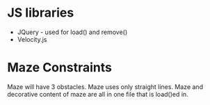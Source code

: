 # JS libraries
+ JQuery - used for load() and remove()
+ Velocity.js

# Maze Constraints
Maze will have 3 obstacles.
Maze uses only straight lines.
Maze and decorative content of maze are all in one file that is load()ed in.
